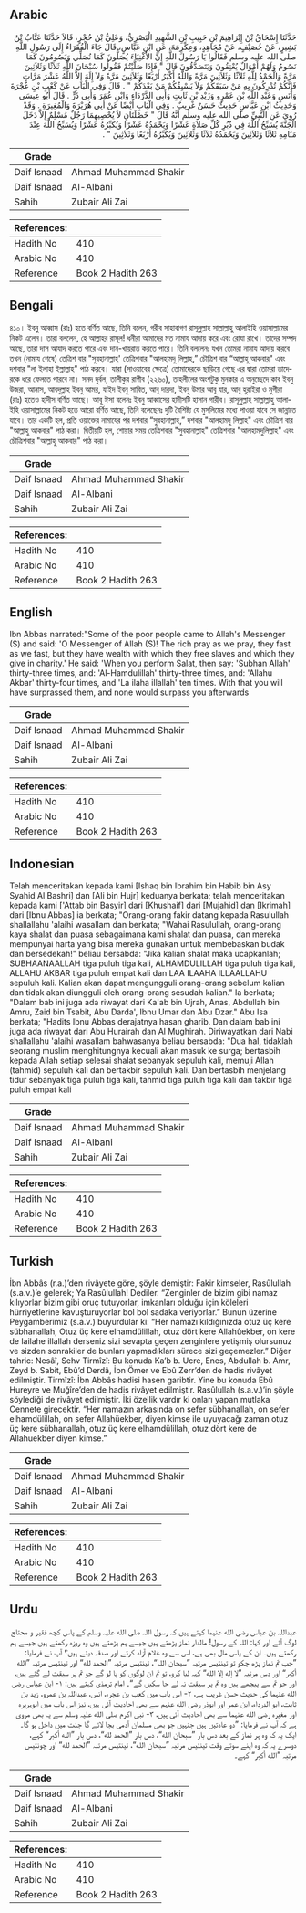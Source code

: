 ## Arabic


<div dir="rtl" lang="ar" style={{fontSize:'larger',backgroundColor:'#f8f9fa',padding:20}}>
حَدَّثَنَا إِسْحَاقُ بْنُ إِبْرَاهِيمَ بْنِ حَبِيبِ بْنِ الشَّهِيدِ الْبَصْرِيُّ، وَعَلِيُّ بْنُ حُجْرٍ، قَالاَ حَدَّثَنَا عَتَّابُ بْنُ بَشِيرٍ، عَنْ خُصَيْفٍ، عَنْ مُجَاهِدٍ، وَعِكْرِمَةَ، عَنِ ابْنِ عَبَّاسٍ، قَالَ جَاءَ الْفُقَرَاءُ إِلَى رَسُولِ اللَّهِ صلى الله عليه وسلم فَقَالُوا يَا رَسُولَ اللَّهِ إِنَّ الأَغْنِيَاءَ يُصَلُّونَ كَمَا نُصَلِّي وَيَصُومُونَ كَمَا نَصُومُ وَلَهُمْ أَمْوَالٌ يُعْتِقُونَ وَيَتَصَدَّقُونَ قَالَ ‏"‏ فَإِذَا صَلَّيْتُمْ فَقُولُوا سُبْحَانَ اللَّهِ ثَلاَثًا وَثَلاَثِينَ مَرَّةً وَالْحَمْدُ لِلَّهِ ثَلاَثًا وَثَلاَثِينَ مَرَّةً وَاللَّهُ أَكْبَرُ أَرْبَعًا وَثَلاَثِينَ مَرَّةً وَلاَ إِلَهَ إِلاَّ اللَّهُ عَشْرَ مَرَّاتٍ فَإِنَّكُمْ تُدْرِكُونَ بِهِ مَنْ سَبَقَكُمْ وَلاَ يَسْبِقُكُمْ مَنْ بَعْدَكُمْ ‏"‏ ‏.‏ قَالَ وَفِي الْبَابِ عَنْ كَعْبِ بْنِ عُجْرَةَ وَأَنَسٍ وَعَبْدِ اللَّهِ بْنِ عَمْرٍو وَزَيْدِ بْنِ ثَابِتٍ وَأَبِي الدَّرْدَاءِ وَابْنِ عُمَرَ وَأَبِي ذَرٍّ ‏.‏ قَالَ أَبُو عِيسَى وَحَدِيثُ ابْنِ عَبَّاسٍ حَدِيثٌ حَسَنٌ غَرِيبٌ ‏.‏ وَفِي الْبَابِ أَيْضًا عَنْ أَبِي هُرَيْرَةَ وَالْمُغِيرَةِ ‏.‏ وَقَدْ رُوِيَ عَنِ النَّبِيِّ صلى الله عليه وسلم أَنَّهُ قَالَ ‏"‏ خَصْلَتَانِ لاَ يُحْصِيهِمَا رَجُلٌ مُسْلِمٌ إِلاَّ دَخَلَ الْجَنَّةَ يُسَبِّحُ اللَّهَ فِي دُبُرِ كُلِّ صَلاَةٍ عَشْرًا وَيَحْمَدُهُ عَشْرًا وَيُكَبِّرُهُ عَشْرًا وَيُسَبِّحُ اللَّهَ عِنْدَ مَنَامِهِ ثَلاَثًا وَثَلاَثِينَ وَيَحْمَدُهُ ثَلاَثًا وَثَلاَثِينَ وَيُكَبِّرُهُ أَرْبَعًا وَثَلاَثِينَ ‏"‏ ‏.‏
</div>
<div style={{backgroundColor:'#f8f9fa',padding:20, marginBottom: 10}}><table> <thead> <tr> <th>Grade</th> <th></th> </tr> </thead> <tbody> <tr><td>Daif Isnaad</td><td>Ahmad Muhammad Shakir</td></tr><tr><td>Daif Isnaad</td><td>Al-Albani</td></tr><tr><td>Sahih</td><td>Zubair Ali Zai</td></tr></tbody></table><table> <thead> <tr> <th>References:</th> <th></th> </tr> </thead> <tbody><tr><td>Hadith No</td><td>410</td></tr><tr><td>Arabic No</td><td>410</td></tr><tr><td>Reference</td><td>Book 2 Hadith 263</td></tr></tbody></table></div>

## Bengali


<div dir="ltr" lang="bn" style={{fontSize:'larger',backgroundColor:'#f8f9fa',padding:20}}>
৪১০। ইবনু আব্বাস (রাঃ) হতে বর্ণিত আছে, তিনি বলেন, গরীব সাহাবাগণ রাসূলুল্লাহ সাল্লাল্লাহু আলাইহি ওয়াসাল্লামের নিকট এলেন। তারা বললেন, হে আল্লাহর রাসূল! ধনীরা আমাদের মত নামায আদায় করে এবং রোযা রাখে। তাদের সম্পদ আছে, তারা দাস আযাদ করতে পারে এবং দান-খায়রাত করতে পারে। তিনি বললেনঃ যখন তোমরা নামায আদায় করবে তখন (নামায শেষে) তেত্রিশ বার "সুবহানাল্লাহ' তেত্রিশবার "আলহামদু লিল্লাহ,” চৌত্রিশ বার “আল্লাহু আকবার" এবং দশবার "লা ইলাহা ইল্লাল্লাহ" পাঠ করবে। যারা (সাওয়াবের ক্ষেত্রে) তোমাদেরকে ছাড়িয়ে গেছে এর দ্বারা তোমরা তাদেরকে ধরে ফেলতে পারবে না। সনদ দুর্বল, তালীকুর রাগীব (২২৬০), তাহলীলের অংশটুকু মুনকার এ অনুচ্ছেদে কাব ইবনু উজরা, আনাস, আবদুল্লাহ ইবনু আমর, যাইদ ইবনু সাবিত, আবূ দারদা, ইবনু উমার আবূ যার, আবূ হুরাইরা ও মুগীরা (রাঃ) হতেও হাদীস বর্ণিত আছে। আবূ ঈসা বলেনঃ ইবনু আব্বাসের হাদীসটি হাসান গারীব। রাসূলুল্লাহ সাল্লাল্লাহু আলাইহি ওয়াসাল্লামের নিকট হতে আরো বর্ণিত আছে, তিনি বলেছেনঃ দুটি বৈশিষ্ট্য যে মুসলিমের মধ্যে পাওয়া যাবে সে জান্নাতে যাবে। তার একটি হল, প্রতি ওয়াক্তের নামাযের পর দশবার “সুবহানাল্লাহ,” দশবার "আলহামদু লিল্লাহ" এবং চৌত্রিশ বার "আল্লাহু আকবার" পাঠ করা। দ্বিতীয়টি হল, শোয়ার সময় তেত্রিশবার "সুবহানাল্লাহ" তেত্রিশবার "আলহামদুলিল্লাহ" এবং চৌত্রিশবার "আল্লাহু আকবার" পাঠ করা।
</div>
<div style={{backgroundColor:'#f8f9fa',padding:20, marginBottom: 10}}><table> <thead> <tr> <th>Grade</th> <th></th> </tr> </thead> <tbody> <tr><td>Daif Isnaad</td><td>Ahmad Muhammad Shakir</td></tr><tr><td>Daif Isnaad</td><td>Al-Albani</td></tr><tr><td>Sahih</td><td>Zubair Ali Zai</td></tr></tbody></table><table> <thead> <tr> <th>References:</th> <th></th> </tr> </thead> <tbody><tr><td>Hadith No</td><td>410</td></tr><tr><td>Arabic No</td><td>410</td></tr><tr><td>Reference</td><td>Book 2 Hadith 263</td></tr></tbody></table></div>

## English


<div dir="ltr" lang="en" style={{fontSize:'larger',backgroundColor:'#f8f9fa',padding:20}}>
Ibn Abbas narrated:"Some of the poor people came to Allah's Messenger (S) and said: 'O Messenger of Allah (S)! The rich pray as we pray, they fast as we fast, but they have wealth with which they free slaves and which they give in charity.' He said: 'When you perform Salat, then say: 'Subhan Allah' thirty-three times, and: 'Al-Hamdulillah' thirty-three times, and: 'Allahu Akbar' thirty-four times, and 'La ilaha illallah' ten times. With that you will have surprassed them, and none would surpass you afterwards
</div>
<div style={{backgroundColor:'#f8f9fa',padding:20, marginBottom: 10}}><table> <thead> <tr> <th>Grade</th> <th></th> </tr> </thead> <tbody> <tr><td>Daif Isnaad</td><td>Ahmad Muhammad Shakir</td></tr><tr><td>Daif Isnaad</td><td>Al-Albani</td></tr><tr><td>Sahih</td><td>Zubair Ali Zai</td></tr></tbody></table><table> <thead> <tr> <th>References:</th> <th></th> </tr> </thead> <tbody><tr><td>Hadith No</td><td>410</td></tr><tr><td>Arabic No</td><td>410</td></tr><tr><td>Reference</td><td>Book 2 Hadith 263</td></tr></tbody></table></div>

## Indonesian


<div dir="ltr" lang="id" style={{fontSize:'larger',backgroundColor:'#f8f9fa',padding:20}}>
Telah menceritakan kepada kami [Ishaq bin Ibrahim bin Habib bin Asy Syahid Al Bashri] dan [Ali bin Hujr] keduanya berkata; telah menceritakan kepada kami ['Attab bin Basyir] dari [Khushaif] dari [Mujahid] dan [Ikrimah] dari [Ibnu Abbas] ia berkata; "Orang-orang fakir datang kepada Rasulullah shallallahu 'alaihi wasallam dan berkata; "Wahai Rasulullah, orang-orang kaya shalat dan puasa sebagaimana kami shalat dan puasa, dan mereka mempunyai harta yang bisa mereka gunakan untuk membebaskan budak dan bersedekah!" beliau bersabda: "Jika kalian shalat maka ucapkanlah; SUBHAANAALLAH tiga puluh tiga kali, ALHAMDULILLAH tiga puluh tiga kali, ALLAHU AKBAR tiga puluh empat kali dan LAA ILAAHA ILLAALLAHU sepuluh kali. Kalian akan dapat mengungguli orang-orang sebelum kalian dan tidak akan diungguli oleh orang-orang sesudah kalian." Ia berkata; "Dalam bab ini juga ada riwayat dari Ka'ab bin Ujrah, Anas, Abdullah bin Amru, Zaid bin Tsabit, Abu Darda', Ibnu Umar dan Abu Dzar." Abu Isa berkata; "Hadits Ibnu Abbas derajatnya hasan gharib. Dan dalam bab ini juga ada riwayat dari Abu Hurairah dan Al Mughirah. Diriwayatkan dari Nabi shallallahu 'alaihi wasallam bahwasanya beliau bersabda: "Dua hal, tidaklah seorang muslim menghitungnya kecuali akan masuk ke surga; bertasbih kepada Allah setiap selesai shalat sebanyak sepuluh kali, memuji Allah (tahmid) sepuluh kali dan bertakbir sepuluh kali. Dan bertasbih menjelang tidur sebanyak tiga puluh tiga kali, tahmid tiga puluh tiga kali dan takbir tiga puluh empat kali
</div>
<div style={{backgroundColor:'#f8f9fa',padding:20, marginBottom: 10}}><table> <thead> <tr> <th>Grade</th> <th></th> </tr> </thead> <tbody> <tr><td>Daif Isnaad</td><td>Ahmad Muhammad Shakir</td></tr><tr><td>Daif Isnaad</td><td>Al-Albani</td></tr><tr><td>Sahih</td><td>Zubair Ali Zai</td></tr></tbody></table><table> <thead> <tr> <th>References:</th> <th></th> </tr> </thead> <tbody><tr><td>Hadith No</td><td>410</td></tr><tr><td>Arabic No</td><td>410</td></tr><tr><td>Reference</td><td>Book 2 Hadith 263</td></tr></tbody></table></div>

## Turkish


<div dir="ltr" lang="tr" style={{fontSize:'larger',backgroundColor:'#f8f9fa',padding:20}}>
İbn Abbâs (r.a.)’den rivâyete göre, şöyle demiştir: Fakir kimseler, Rasûlullah (s.a.v.)’e gelerek; Ya Rasûlullah! Dediler. “Zenginler de bizim gibi namaz kılıyorlar bizim gibi oruç tutuyorlar, imkanları olduğu için köleleri hürriyetlerine kavuşturuyorlar bol bol sadaka veriyorlar.” Bunun üzerine Peygamberimiz (s.a.v.) buyurdular ki: “Her namazı kıldığınızda otuz üç kere sübhanallah, Otuz üç kere elhamdülillah, otuz dört kere Allahûekber, on kere de lailahe illallah derseniz sizi sevapta geçen zenginlere yetişmiş olursunuz ve sizden sonrakiler de bunları yapmadıkları sürece sizi geçemezler.” Diğer tahric: Nesâî, Sehv Tirmîzî: Bu konuda Ka’b b. Ucre, Enes, Abdullah b. Amr, Zeyd b. Sabit, Ebû’d Derdâ, İbn Ömer ve Ebû Zerr’den de hadis rivâyet edilmiştir. Tirmîzî: İbn Abbâs hadisi hasen garibtir. Yine bu konuda Ebû Hureyre ve Muğîre’den de hadis rivâyet edilmiştir. Rasûlullah (s.a.v.)’in şöyle söylediği de rivâyet edilmiştir. İki özellik vardır ki onları yapan mutlaka Cennete girecektir. “Her namazın arkasında on sefer sübhanallah, on sefer elhamdülillah, on sefer Allahüekber, diyen kimse ile uyuyacağı zaman otuz üç kere sübhanallah, otuz üç kere elhamdülillah, otuz dört kere de Allahuekber diyen kimse.”
</div>
<div style={{backgroundColor:'#f8f9fa',padding:20, marginBottom: 10}}><table> <thead> <tr> <th>Grade</th> <th></th> </tr> </thead> <tbody> <tr><td>Daif Isnaad</td><td>Ahmad Muhammad Shakir</td></tr><tr><td>Daif Isnaad</td><td>Al-Albani</td></tr><tr><td>Sahih</td><td>Zubair Ali Zai</td></tr></tbody></table><table> <thead> <tr> <th>References:</th> <th></th> </tr> </thead> <tbody><tr><td>Hadith No</td><td>410</td></tr><tr><td>Arabic No</td><td>410</td></tr><tr><td>Reference</td><td>Book 2 Hadith 263</td></tr></tbody></table></div>

## Urdu


<div dir="rtl" lang="ur" style={{fontSize:'larger',backgroundColor:'#f8f9fa',padding:20}}>
عبداللہ بن عباس رضی الله عنہما کہتے ہیں کہ رسول اللہ صلی الله علیہ وسلم کے پاس کچھ فقیر و محتاج لوگ آئے اور کہا: اللہ کے رسول! مالدار نماز پڑھتے ہیں جیسے ہم پڑھتے ہیں وہ روزہ رکھتے ہیں جیسے ہم رکھتے ہیں۔ ان کے پاس مال بھی ہے، اس سے وہ غلام آزاد کرتے اور صدقہ دیتے ہیں؟ آپ نے فرمایا: ”جب تم نماز پڑھ چکو تو تینتیس مرتبہ ”سبحان اللہ“، تینتیس مرتبہ ”الحمد لله“ اور تینتیس مرتبہ ”الله أكبر“ اور دس مرتبہ ”لا إله إلا الله“ کہہ لیا کرو، تو تم ان لوگوں کو پا لو گے جو تم پر سبقت لے گئے ہیں، اور جو تم سے پیچھے ہیں وہ تم پر سبقت نہ لے جا سکیں گے“۔ امام ترمذی کہتے ہیں: ۱- ابن عباس رضی الله عنہما کی حدیث حسن غریب ہے، ۲- اس باب میں کعب بن عجرہ، انس، عبداللہ بن عمرو، زید بن ثابت، ابو الدرداء، ابن عمر اور ابوذر رضی الله عنہم سے بھی احادیث آئی ہیں، نیز اس باب میں ابوہریرہ اور مغیرہ رضی الله عنہما سے بھی احادیث آئی ہیں، ۳- نبی اکرم صلی الله علیہ وسلم سے یہ بھی مروی ہے کہ آپ نے فرمایا: ”دو عادتیں ہیں جنہیں جو بھی مسلمان آدمی بجا لائے گا جنت میں داخل ہو گا۔ ایک یہ کہ وہ ہر نماز کے بعد دس بار ”سبحان الله“، دس بار ”الحمد لله“، دس بار ”الله أكبر“ کہے، دوسرے یہ کہ وہ اپنے سوتے وقت تینتیس مرتبہ ”سبحان الله“، تینتیس مرتبہ ”الحمد لله“ اور چونتیس مرتبہ ”الله أكبر“ کہے۔
</div>
<div style={{backgroundColor:'#f8f9fa',padding:20, marginBottom: 10}}><table> <thead> <tr> <th>Grade</th> <th></th> </tr> </thead> <tbody> <tr><td>Daif Isnaad</td><td>Ahmad Muhammad Shakir</td></tr><tr><td>Daif Isnaad</td><td>Al-Albani</td></tr><tr><td>Sahih</td><td>Zubair Ali Zai</td></tr></tbody></table><table> <thead> <tr> <th>References:</th> <th></th> </tr> </thead> <tbody><tr><td>Hadith No</td><td>410</td></tr><tr><td>Arabic No</td><td>410</td></tr><tr><td>Reference</td><td>Book 2 Hadith 263</td></tr></tbody></table></div>